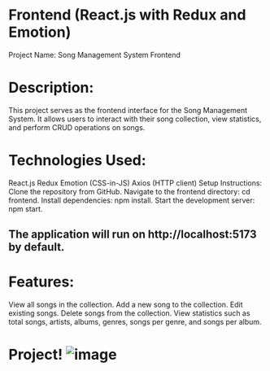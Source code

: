 # Frontend (React.js with Redux and Emotion)
Project Name: Song Management System Frontend
# Description:
This project serves as the frontend interface for the Song Management System. It allows users to interact with their song collection, view statistics, and perform CRUD operations on songs.

# Technologies Used:
React.js
Redux
Emotion (CSS-in-JS)
Axios (HTTP client)
Setup Instructions:
Clone the repository from GitHub.
Navigate to the frontend directory: cd frontend.
Install dependencies: npm install.
Start the development server: npm start.
## The application will run on http://localhost:5173 by default.
# Features:
View all songs in the collection.
Add a new song to the collection.
Edit existing songs.
Delete songs from the collection.
View statistics such as total songs, artists, albums, genres, songs per genre, and songs per album.

# Project! ![image](https://github.com/milen-ale/songs/assets/96333200/e3534560-eda7-4f9b-b4e5-9a73ae5f2b13)


